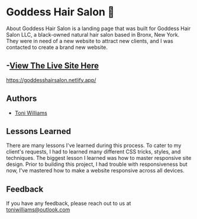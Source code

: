 
# Goddess Hair Salon 👑

About
Goddess Hair Salon is a landing page that was built for Goddess Hair Salon LLC, a black-owned natural hair salon based in Bronx, New York. They were in need of a new website to attract new clients, and I was contacted to create a brand new website.


## -[View The Live Site Here ](https://goddesshairsalon.netlify.app/)
https://goddesshairsalon.netlify.app/

## Authors

- [Toni Williams](https://toniwilliams.netlify.app)


## Lessons Learned

There are many lessons I've learned during this process. To cater to my client's requests, I had to learned many different CSS tricks, styles, and techniques. The biggest lesson I learned was how to master responsive site design. Prior to building this project, I had trouble with responsiveness but now, I've mastered how to make a website responsive across all devices.
## Feedback

If you have any feedback, please reach out to us at toniwilliams@outlook.com
